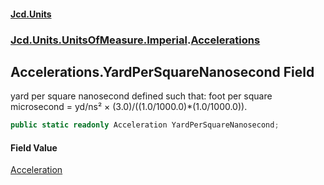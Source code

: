 #### [Jcd.Units](index 'index')
### [Jcd.Units.UnitsOfMeasure.Imperial](Jcd.Units.UnitsOfMeasure.Imperial 'Jcd.Units.UnitsOfMeasure.Imperial').[Accelerations](Accelerations 'Jcd.Units.UnitsOfMeasure.Imperial.Accelerations')

## Accelerations.YardPerSquareNanosecond Field

yard per square nanosecond defined such that: foot per square microsecond = yd/ns² ×
(3.0)/((1.0/1000.0)*(1.0/1000.0)).

```csharp
public static readonly Acceleration YardPerSquareNanosecond;
```

#### Field Value
[Acceleration](Acceleration 'Jcd.Units.UnitTypes.Acceleration')